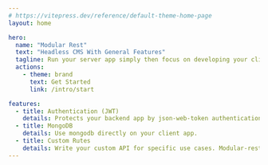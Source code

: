 ```yaml
---
# https://vitepress.dev/reference/default-theme-home-page
layout: home

hero:
  name: "Modular Rest"
  text: "Headless CMS With General Features"
  tagline: Run your server app simply then focus on developing your client app.
  actions:
    - theme: brand
      text: Get Started
      link: /intro/start

features:
  - title: Authentication (JWT)
    details: Protects your backend app by json-web-token authentication with defferent permission.
  - title: MongoDB
    details: Use mongodb directly on your client app.
  - title: Custom Rutes
    details: Write your custom API for specific use cases. Modular-rest give you a base and you can scale it to direction you want.
---
```



